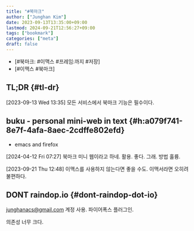```yaml
---
title: "#북마크"
author: ["Junghan Kim"]
date: 2023-09-13T13:35:00+09:00
lastmod: 2024-09-21T12:56:27+09:00
tags: ["bookmark"]
categories: ["meta"]
draft: false
---
```


-   [#북마크: #이맥스 #프레임:까지 #저장]
-   [#이맥스 #북마크]


## TL;DR {#tl-dr}

<span class="timestamp-wrapper"><span class="timestamp">[2023-09-13 Wed 13:35] </span></span> 모든 서비스에서 북마크 기능은 필수이다.


## buku - personal mini-web in text {#h:a079f741-8e7f-4afa-8aec-2cdffe802efd}

-   emacs and firefox

<span class="timestamp-wrapper"><span class="timestamp">[2024-04-12 Fri 07:27] </span></span> 북마크 미니 웹이라고 하네. 활용. 좋다. 그래. 방법 훌륭.

<span class="timestamp-wrapper"><span class="timestamp">[2023-09-21 Thu 12:48] </span></span> 이맥스를 사용하지 않는다면 좋을 수도. 이맥서라면 오히려 불편하다.


## DONT raindop.io {#dont-raindop-dot-io}



junghanacs@gmail.com 계정 사용. 파이어폭스 플러그인.

의존성 너무 크다.
